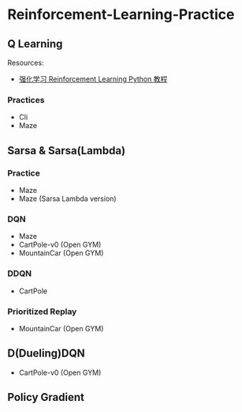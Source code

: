 # Reinforcement-Learning-Practice



## Q Learning

Resources: 
- [强化学习 Reinforcement Learning Python 教程](https://www.youtube.com/playlist?list=PLXO45tsB95cJYKCSATwh1M4n8cUnUv6lT)

### Practices
- Cli
- Maze


## Sarsa & Sarsa(Lambda)

### Practice
- Maze
- Maze (Sarsa Lambda version)

### DQN
- Maze
- CartPole-v0 (Open GYM)
- MountainCar (Open GYM)

### DDQN
- CartPole

### Prioritized Replay
- MountainCar (Open GYM)

## D(Dueling)DQN
- CartPole-v0 (Open GYM)

## Policy Gradient
